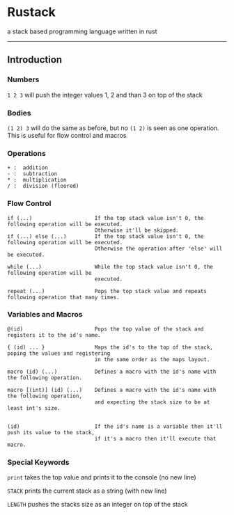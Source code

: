 # Rustack
a stack based programming language written in rust

---

## Introduction

### Numbers

`1 2 3` will push the integer values 1, 2 and than 3 on top of the stack

### Bodies

`(1 2) 3` will do the same as before, but no `(1 2)` is seen as one operation.
This is useful for flow control and macros

### Operations
```
+ :  addition
- :  subtraction
* :  multiplication
/ :  division (floored)
```

### Flow Control

```
if (...)                    If the top stack value isn't 0, the following operation will be executed.
                            Otherwise it'll be skipped.
if (...) else (...)         If the top stack value isn't 0, the following operation will be executed.
                            Otherwise the operation after 'else' will be executed.

while (...)                 While the top stack value isn't 0, the following operation will be
                            executed.

repeat (...)                Pops the top stack value and repeats following operation that many times.

```

### Variables and Macros
```
@(id)                       Pops the top value of the stack and registers it to the id's name.

{ (id) ... }                Maps the id's to the top of the stack, poping the values and registering
                            in the same order as the maps layout.

macro (id) (...)            Defines a macro with the id's name with the following operation.

macro [(int)] (id) (...)    Defines a macro with the id's name with the following operation,
                            and expecting the stack size to be at least int's size.


(id)                        If the id's name is a variable then it'll push its value to the stack,
                            if it's a macro then it'll execute that macro.

```

### Special Keywords

`print` takes the top value and prints it to the console (no new line)

`STACK` prints the current stack as a string (with new line)

`LENGTH` pushes the stacks size as an integer on top of the stack